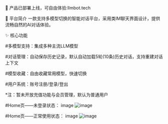 🌟 产品已部署上线，可自由体验:llmbot.tech

🌟 平台简介
一款支持多模型切换的智能对话平台，采用类IM聊天界面设计，提供流畅自然的AI对话体验。

✨ 核心功能

​#​多模型支持​​：集成多种主流LLM模型

​​#对话管理​​：自动保存历史记录，默认自动加载5轮(10条)历史对话，支持重建对话上下文

​​#模型收藏​​：自由收藏常用模型，快速切换

​​#用户系统​​：账号注册/登录/登出

*注：暂未开放充值功能与会员管理，默认为普通用户

#Home页——未登录状态： image
![image](https://github.com/user-attachments/assets/a53036d7-bfb0-4aac-83d9-959d2b42a515)

#Home页——正常使用状态： image
![image](https://github.com/user-attachments/assets/d6175254-116d-46a1-9b02-4d9aecd73e77)
